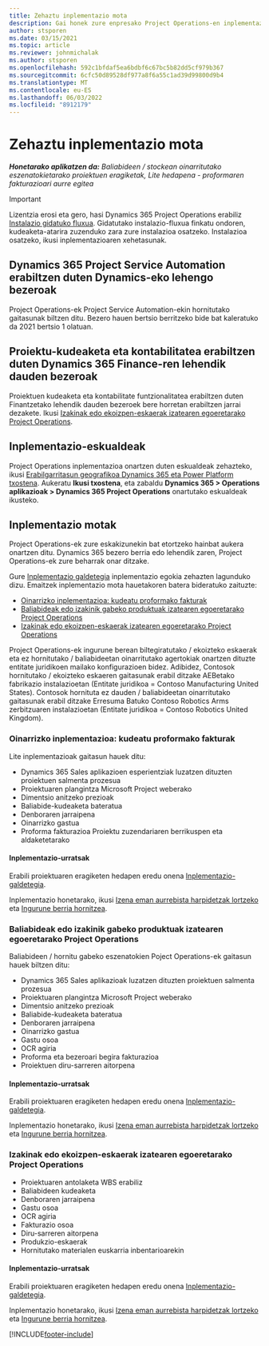 ```yaml
---
title: Zehaztu inplementazio mota
description: Gai honek zure enpresako Project Operations-en inplementazio mota zuzena determinatzen laguntzeari buruzko informazioa eskaintzen du.
author: stsporen
ms.date: 03/15/2021
ms.topic: article
ms.reviewer: johnmichalak
ms.author: stsporen
ms.openlocfilehash: 592c1bfdaf5ea6bdbf6c67bc5b82dd5cf979b367
ms.sourcegitcommit: 6cfc50d89528df977a8f6a55c1ad39d99800d9b4
ms.translationtype: MT
ms.contentlocale: eu-ES
ms.lasthandoff: 06/03/2022
ms.locfileid: "8912179"
---
```

# <a name="determine-your-deployment-type"></a>Zehaztu inplementazio mota

_**Honetarako aplikatzen da:** Baliabideen / stockean oinarritutako eszenatokietarako proiektuen eragiketak, Lite hedapena - proformaren fakturazioari aurre egitea_

> [!IMPORTANT]
> Lizentzia erosi eta gero, hasi Dynamics 365 Project Operations erabiliz [Instalazio gidatuko fluxua](https://aka.ms/provisionprojectoperations).
> Gidatutako instalazio-fluxua finkatu ondoren, kudeaketa-atarira zuzenduko zara zure instalazioa osatzeko. Instalazioa osatzeko, ikusi inplementazioaren xehetasunak.


## <a name="existing-customers-of-dynamics-using-dynamics-365-project-service-automation"></a>Dynamics 365 Project Service Automation erabiltzen duten Dynamics-eko lehengo bezeroak
Project Operations-ek Project Service Automation-ekin hornitutako gaitasunak biltzen ditu. Bezero hauen bertsio berritzeko bide bat kaleratuko da 2021 bertsio 1 olatuan.

## <a name="existing-customers-of-dynamics-365-finance-using-project-management-and-accounting"></a>Proiektu-kudeaketa eta kontabilitatea erabiltzen duten Dynamics 365 Finance-ren lehendik dauden bezeroak 

Proiektuen kudeaketa eta kontabilitate funtzionalitatea erabiltzen duten Finantzetako lehendik dauden bezeroek bere horretan erabiltzen jarrai dezakete. Ikusi [Izakinak edo ekoizpen-eskaerak izatearen egoeretarako Project Operations](#pma).


## <a name="deployment-regions"></a>Inplementazio-eskualdeak
Project Operations inplementazioa onartzen duten eskualdeak zehazteko, ikusi [Erabilgarritasun geografikoa Dynamics 365 eta Power Platform txostena](https://dynamics.microsoft.com/en-us/geographic-availability/). Aukeratu **Ikusi txostena**, eta zabaldu **Dynamics 365 > Operations aplikazioak > Dynamics 365 Project Operations** onartutako eskualdeak ikusteko.

## <a name="deployment-types"></a>Inplementazio motak
Project Operations-ek zure eskakizunekin bat etortzeko hainbat aukera onartzen ditu. Dynamics 365 bezero berria edo lehendik zaren, Project Operations-ek zure beharrak onar ditzake.

Gure [Inplementazio galdetegia](https://aka.ms/provisionprojectoperations) inplementazio egokia zehazten lagunduko dizu. Emaitzek inplementazio mota hauetakoren batera bideratuko zaituzte:

- [Oinarrizko inplementazioa: kudeatu proformako fakturak](#lite)
- [Baliabideak edo izakinik gabeko produktuak izatearen egoeretarako Project Operations](#integrated)
- [Izakinak edo ekoizpen-eskaerak izatearen egoeretarako Project Operations](#pma)

Project Operations-ek ingurune berean biltegiratutako / ekoizteko eskaerak eta ez hornitutako / baliabideetan oinarritutako agertokiak onartzen dituzte entitate juridikoen mailako konfigurazioen bidez. Adibidez, Contosok hornitutako / ekoizteko eskaeren gaitasunak erabil ditzake AEBetako fabrikazio instalazioetan (Entitate juridikoa = Contoso Manufacturing United States). Contosok hornituta ez dauden / baliabideetan oinarritutako gaitasunak erabil ditzake Erresuma Batuko Contoso Robotics Arms zerbitzuaren instalazioetan (Entitate juridikoa = Contoso Robotics United Kingdom).

### <a name="lite-deployment---deal-to-proforma-invoicing"></a><a  name="lite"></a>Oinarrizko inplementazioa: kudeatu proformako fakturak

Lite inplementazioak gaitasun hauek ditu:

- Dynamics 365 Sales aplikazioen esperientziak luzatzen dituzten proiektuen salmenta prozesua
- Proiektuaren plangintza Microsoft Project weberako
- Dimentsio anitzeko prezioak
- Baliabide-kudeaketa bateratua
- Denboraren jarraipena
- Oinarrizko gastua
- Proforma fakturazioa Proiektu zuzendariaren berrikuspen eta aldaketetarako 

#### <a name="deployment-steps"></a>Inplementazio-urratsak
Erabili proiektuaren eragiketen hedapen eredu onena [Inplementazio-galdetegia](https://aka.ms/provisionprojectoperations).

Inplementazio honetarako, ikusi [Izena eman aurrebista harpidetzak lortzeko](lite-preview-subscription-sign-up.md) eta [Ingurune berria hornitzea](lite-deployment.md). 


### <a name="project-operations-for-resourcenon-stocked-scenarios"></a><a name="integrated"></a>Baliabideak edo izakinik gabeko produktuak izatearen egoeretarako Project Operations
Baliabideen / hornitu gabeko eszenatokien Poject Operations-ek gaitasun hauek biltzen ditu:
 
- Dynamics 365 Sales aplikazioak luzatzen dituzten proiektuen salmenta prozesua
- Proiektuaren plangintza Microsoft Project weberako
- Dimentsio anitzeko prezioak
- Baliabide-kudeaketa bateratua
- Denboraren jarraipena
- Oinarrizko gastua
- Gastu osoa
- OCR agiria
- Proforma eta bezeroari begira fakturazioa 
- Proiektuen diru-sarreren aitorpena

#### <a name="deployment-steps"></a>Inplementazio-urratsak
Erabili proiektuaren eragiketen hedapen eredu onena [Inplementazio-galdetegia](https://aka.ms/provisionprojectoperations).

Inplementazio honetarako, ikusi [Izena eman aurrebista harpidetzak lortzeko](resource-sign-up-preview-subscription.md) eta [Ingurune berria hornitzea](resource-provision-new-environment.md). 


### <a name="project-operations-for-stockedproduction-order-scenarios"></a><a name="pma"></a>Izakinak edo ekoizpen-eskaerak izatearen egoeretarako Project Operations

- Proiektuaren antolaketa WBS erabiliz
- Baliabideen kudeaketa
- Denboraren jarraipena
- Gastu osoa
- OCR agiria
- Fakturazio osoa
- Diru-sarreren aitorpena
- Produkzio-eskaerak
- Hornitutako materialen euskarria inbentarioarekin

#### <a name="deployment-steps"></a>Inplementazio-urratsak
Erabili proiektuaren eragiketen hedapen eredu onena [Inplementazio-galdetegia](https://aka.ms/provisionprojectoperations).

Inplementazio honetarako, ikusi [Izena eman aurrebista harpidetzak lortzeko](/dynamics365/fin-ops-core/dev-itpro/dev-tools/sign-up-preview-subscription?toc=%2fdynamics365%2ffinance%2ftoc.json) eta [Ingurune berria hornitzea](/dynamics365/fin-ops-core/dev-itpro/deployment/deploy-demo-environment?toc=%2fdynamics365%2ffinance%2ftoc.json). 



[!INCLUDE[footer-include](../includes/footer-banner.md)]